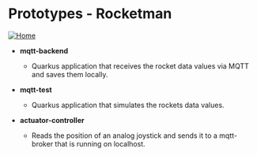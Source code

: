 # Prototypes - Rocketman

[![Home](../images/home.ico)](https://github.com/htl-leonding-project/rocketman/blob/master/README.md)

- **mqtt-backend**
    - Quarkus application that receives the rocket data values via MQTT and saves them locally.
  
- **mqtt-test**
    - Quarkus application that simulates the rockets data values.
  

- **actuator-controller**
    - Reads the position of an analog joystick and sends it to a mqtt-broker that is running on localhost. 
  